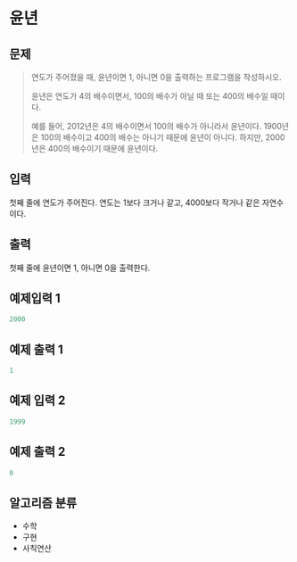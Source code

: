# 윤년
## 문제
> 연도가 주어졌을 때, 윤년이면 1, 아니면 0을 출력하는 프로그램을 작성하시오.
>
> 윤년은 연도가 4의 배수이면서, 100의 배수가 아닐 때 또는 400의 배수일 때이다.
>
> 예를 들어, 2012년은 4의 배수이면서 100의 배수가 아니라서 윤년이다. 1900년은 100의 배수이고 400의 배수는 아니기 때문에 윤년이 아니다. 하지만, 2000년은 400의 배수이기 때문에 윤년이다.
## 입력
첫째 줄에 연도가 주어진다. 연도는 1보다 크거나 같고, 4000보다 작거나 같은 자연수이다.
## 출력
첫째 줄에 윤년이면 1, 아니면 0을 출력한다.

## 예제입력 1
```java
2000
```
## 예제 출력 1
```java
1
```
## 예제 입력 2
```java
1999
```
## 예제 출력 2
```java
0
```
## 알고리즘 분류
* 수학
* 구현
* 사칙연산